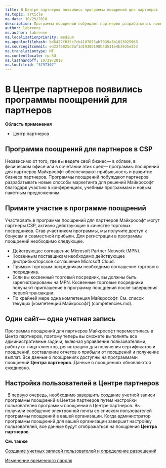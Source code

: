 ```yaml
---
title: В Центре партнеров появились программы поощрений для партнеров | Центр партнеров
ms.topic: article
ms.date: 10/29/2018
description: Программы поощрений побуждают партнеров разрабатывать новые методы маркетинга, предлагать обучение и многое другое
author: labrenne
ms.author: labrenne
ms.localizationpriority: medium
ms.openlocfilehash: bd6427f035c7cb4107073ab7039a3b1823025968
ms.sourcegitcommit: ed22f6825d3af1d19385198b4d511e4b39d5e353
ms.translationtype: MT
ms.contentlocale: ru-RU
ms.lasthandoff: 10/29/2018
ms.locfileid: "5797307"
---
```

# <a name="partner-incentives-is-now-on-partner-center"></a>В Центре партнеров появились программы поощрений для партнеров 

**Область применения**

-  Центр партнеров

## <a name="the-csp-partner-incentives-program"></a>Программа поощрений для партнеров в CSP

Независимо от того, где вы ведете свой бизнес— в облаке, в физическом офисе или в сочетании этих сред— программы поощрений для партнеров Майкрософт обеспечивают прибыльность и развитие бизнеса партнеров. Программы поощрений побуждают партнеров разрабатывать новые способы маркетинга для решений Майкрософт благодаря участию в конференциях, учебным программам и новым пакетным предложениям. 

## <a name="qualify-for-the-incentives-program"></a>Примите участие в программе поощрений

Участвовать в программе поощрений для партнеров Майкрософт могут партнеры CSP, активно действующие в качестве торговых посредников.
Став участником программы, мы получите доступ к бонусам и совместной прибыли. Для регистрации в программы поощрений необходимо следующее. 
-   Действующее соглашение Microsoft Partner Network (MPN).  
-   Косвенным поставщикам необходимо действующее дистрибьюторское соглашение Microsoft Cloud.
-   Прямым торговым посредникам необходимо соглашение торгового посредника.
-   Если вы косвенный торговый посредник, вы должны быть зарегистрированы на MPN. Косвенные торговые посредники получают приглашение в программу поощрений после завершения первой транзакции. 
-   По крайней мере одна компетенция Майкрософт. См. список текущих [компетенций Майкрософт] (competencies.md).

## <a name="one-site-one-log-on"></a>Один сайт— одна учетная запись

Программа поощрений для партнеров Майкрософт переместилась в Центр партнеров, поэтому теперь вы сможете выполнять все административные задачи, включая управление пользователями, работу от лица клиентов, регистрацию для получения сертификатов и поощрений, составление отчетов о прибыли от поощрений и получение выплат. Все данные о поощрениях доступны на программами поощрений **Центра партнеров**. Данные о поощрениях обновляются ежедневно.
 
## <a name="set-your-users-up-in-partner-center"></a>Настройка пользователей в Центре партнеров
 
В первую очередь, необходимо завершить создание учетной записи программы поощрений в Центре партнеров путем настройки пользователей программы поощрений в Центре партнеров. Вы получили сообщение электронной почты со списком пользователей программы поощрений в вашей организации. Когда администратор программы поощрений для вашей организации завершит настройку пользователей, все данные будут отображаться на поощрения **Центра партнеров**.

**См. также**

[Создание учетных записей пользователей и определение разрешений](create-user-accounts-and-set-permissions.md)

[Изменение временного пароля](change-your-temporary-password.md)


